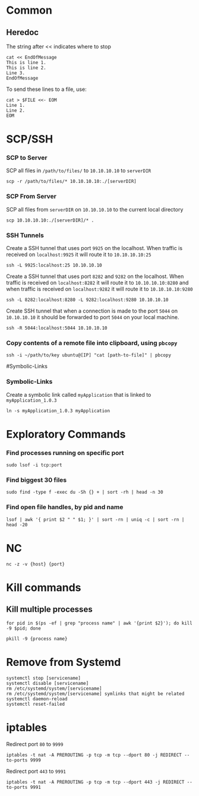 # Common

## Heredoc

The string after << indicates where to stop
```
cat << EndOfMessage
This is line 1.
This is line 2.
Line 3.
EndOfMessage
```

To send these lines to a file, use:
```
cat > $FILE <<- EOM
Line 1.
Line 2.
EOM
```


# SCP/SSH

### SCP to Server
SCP all files in `/path/to/files/` to `10.10.10.10` to `serverDIR`

`scp -r /path/to/files/* 10.10.10.10:./[serverDIR]`

### SCP From Server
SCP all files from `serverDIR` on `10.10.10.10` to the current local directory

`scp 10.10.10.10:./[serverDIR]/* .`

### SSH Tunnels
Create a SSH tunnel that uses port `9925` on the localhost. When traffic is received on `localhost:9925` it will route it to `10.10.10.10:25`

`ssh -L 9925:localhost:25 10.10.10.10`

Create a SSH tunnel that uses port `8282` and `9282` on the localhost. When traffic is received on `localhost:8282` it will route it to `10.10.10.10:8280` and when traffic is received on `localhost:9282` it will route it to `10.10.10.10:9280`

`ssh -L 8282:localhost:8280 -L 9282:localhost:9280 10.10.10.10`

Create SSH tunnel that when a connection is made to the port `5044` on `10.10.10.10` it should be forwarded to port `5044` on your local machine.

`ssh -R 5044:localhost:5044 10.10.10.10`

### Copy contents of a remote file into clipboard, using `pbcopy`

```
ssh -i ~/path/to/key ubuntu@[IP] "cat [path-to-file]" | pbcopy
```

#Symbolic-Links

### Symbolic-Links
Create a symbolic link called `myApplication` that is linked to `myApplication_1.0.3`

`ln -s myApplication_1.0.3 myApplication`

# Exploratory Commands

### Find processes running on specific port

`sudo lsof -i tcp:port`

### Find biggest 30 files

`sudo find -type f -exec du -Sh {} + | sort -rh | head -n 30`

### Find open file handles, by pid and name

`lsof | awk '{ print $2 " " $1; }' | sort -rn | uniq -c | sort -rn | head -20`

# NC

`nc -z -v {host} {port}`

# Kill commands

## Kill multiple processes

`for pid in $(ps -ef | grep "process name" | awk '{print $2}'); do kill -9 $pid; done`

`pkill -9 {process name}`

# Remove from Systemd

```
systemctl stop [servicename]
systemctl disable [servicename]
rm /etc/systemd/system/[servicename]
rm /etc/systemd/system/[servicename] symlinks that might be related
systemctl daemon-reload
systemctl reset-failed
```

# iptables

Redirect port `80` to `9999`
```
iptables -t nat -A PREROUTING -p tcp -m tcp --dport 80 -j REDIRECT --to-ports 9999
```

Redirect port `443` to `9991`
```
iptables -t nat -A PREROUTING -p tcp -m tcp --dport 443 -j REDIRECT --to-ports 9991
```

